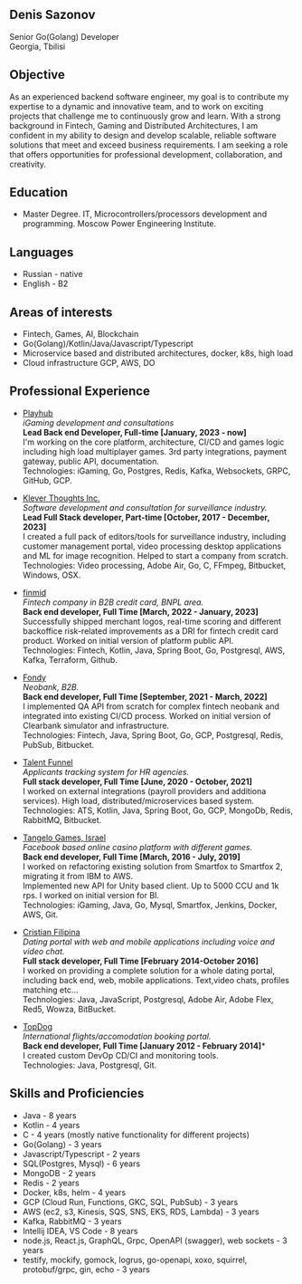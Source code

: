 ## Denis Sazonov
Senior Go(Golang) Developer  
Georgia, Tbilisi  

## Objective
As an experienced backend software engineer, my goal is to contribute my expertise to a dynamic and innovative team, and to work on exciting projects that challenge me to continuously grow and learn. With a strong background in Fintech, Gaming and Distributed Architectures, I am confident in my ability to design and develop scalable, reliable software solutions that meet and exceed business requirements. I am seeking a role that offers opportunities for professional development, collaboration, and creativity.

## Education
- Master Degree. IT, Microcontrollers/processors development and programming. Moscow Power Engineering Institute. 

## Languages
- Russian - native
- English - B2

## Areas of interests
- Fintech, Games, AI, Blockchain
- Go(Golang)/Kotlin/Java/Javascript/Typescript
- Microservice based and distributed architectures, docker, k8s, high load
- Cloud infrastructure GCP, AWS, DO

## Professional Experience
- [Playhub](https://playhub.bet/)  
*iGaming development and consultations*  
**Lead Back end Developer, Full-time [January, 2023 - now]**  
I'm working on the core platform, architecture, CI/CD and games logic including high load multiplayer games. 3rd party integrations, payment gateway, public API, documentation.  
Technologies: iGaming, Go, Postgres, Redis, Kafka, Websockets, GRPC, GitHub, GCP.

- [Klever Thoughts Inc.](https://www.investigationve.com/)  
*Software development and consultation for surveillance industry.*  
**Lead Full Stack developer, Part-time [October, 2017 - December, 2023]**  
I created a full pack of editors/tools for surveillance industry, including customer management portal, video processing desktop applications and ML for image recognition. Helped to start a company from scratch.     
Technologies: Video processing, Adobe Air, Go, C, FFmpeg, Bitbucket, Windows, OSX.

- [finmid](https://finmid.com/)  
*Fintech company in B2B credit card, BNPL area.*  
**Back end developer, Full Time [March, 2022 - January, 2023]**  
Successfully shipped merchant logos, real-time scoring and different backoffice risk-related improvements as a DRI for fintech credit card product. Worked on initial version of platform public API.  
Technologies: Fintech, Kotlin, Java, Spring Boot, Go, Postgresql, AWS,  Kafka, Terraform, Github.

- [Fondy](https://fondy.io/en/)  
*Neobank, B2B.*  
**Back end developer, Full Time [September, 2021 - March, 2022]**  
I implemented QA API from scratch for complex fintech neobank and integrated into existing CI/CD process. Worked on initial version of Clearbank simulator and infrastructure.  
Technologies: Fintech, Java, Spring Boot, Go, GCP, Postgresql, Redis, PubSub, Bitbucket.

- [Talent Funnel](https://www.talent-funnel.com/)  
*Applicants tracking system for HR agencies.*  
**Full stack developer, Full Time [June, 2020 - October, 2021]**   
I worked on external integrations (payroll providers and additiona services). High load, distributed/microservices based system.    
Technologies: ATS, Kotlin, Java, Spring Boot, Go, GCP, MongoDb, Redis, RabbitMQ, Bitbucket.

- [Tangelo Games, Israel](https://tangelogames.com/)  
*Facebook based online casino platform with different games.*  
**Back end developer, Full Time [March, 2016 - July, 2019]**  
I worked on refactoring existing solution from Smartfox to Smartfox 2, migrating it from IBM to AWS.  
Implemented new API for Unity based client. Up to 5000 CCU and 1k rps.
I worked on initial version for BI.  
Technologies: iGaming, Java, Go, Mysql, Smartfox, Jenkins, Docker, AWS, Git.

- [Cristian Filipina](https://www.christianfilipina.com/)  
*Dating portal with web and mobile applications including voice and video chat.*  
**Full stack developer, Full Time [February 2014-October 2016]**  
I worked on providing a complete solution for a whole dating portal, including back end, web, mobile applications. Text,video chats, profiles matching etc...  
Technologies: Java, JavaScript, Postgresql, Adobe Air, Adobe Flex, Red5, Wowza, BitBucket.

- [TopDog](https://www.topdog.ru.net/)  
*International flights/accomodation booking portal.*  
**Back end developer, Full Time [January 2012 - February 2014]***  
I created custom DevOp CD/CI and monitoring tools.  
Technologies: Java, Postgresql, Git.

## Skills and Proficiencies
- Java - 8 years
- Kotlin - 4 years
- C - 4 years (mostly native functionality for different projects)
- Go(Golang) - 3 years
- Javascript/Typescript - 2 years
- SQL(Postgres, Mysql) - 6 years 
- MongoDB - 2 years
- Redis - 2 years
- Docker, k8s, helm - 4 years
- GCP (Cloud Run, Functions, GKC, SQL, PubSub) - 3 years
- AWS (ec2, s3, Kinesis, SQS, SNS, EKS, RDS, Lambda) - 3 years
- Kafka, RabbitMQ - 3 years
- Intellij IDEA, VS Code - 8 years
- node.js, React.js, GraphQL, Grpc, OpenAPI (swagger), web sockets - 3 years
- testify, mockify, gomock, logrus, go-openapi, xoxo, squirrel, protobuf/grpc, gin, echo - 3 years




